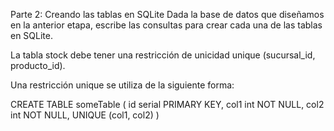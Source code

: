Parte 2: Creando las tablas en SQLite
Dada la base de datos que diseñamos en la anterior etapa, escribe las consultas para crear cada una de las tablas en SQLite.

La tabla stock debe tener una restricción de unicidad unique (sucursal_id, producto_id).

Una restricción unique se utiliza de la siguiente forma:

CREATE TABLE someTable (
    id serial PRIMARY KEY,
    col1 int NOT NULL,
    col2 int NOT NULL,
    UNIQUE (col1, col2)
)